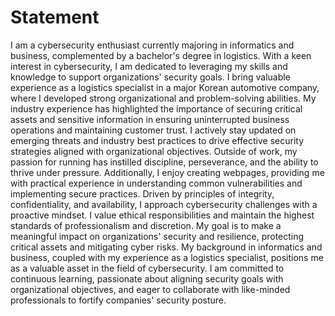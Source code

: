 # Statement
I am a cybersecurity enthusiast currently majoring in informatics and business, complemented by a bachelor's degree in logistics. With a keen interest in cybersecurity, I am dedicated to leveraging my skills and knowledge to support organizations' security goals. I bring valuable experience as a logistics specialist in a major Korean automotive company, where I developed strong organizational and problem-solving abilities. My industry experience has highlighted the importance of securing critical assets and sensitive information in ensuring uninterrupted business operations and maintaining customer trust. I actively stay updated on emerging threats and industry best practices to drive effective security strategies aligned with organizational objectives. Outside of work, my passion for running has instilled discipline, perseverance, and the ability to thrive under pressure. Additionally, I enjoy creating webpages, providing me with practical experience in understanding common vulnerabilities and implementing secure practices. Driven by principles of integrity, confidentiality, and availability, I approach cybersecurity challenges with a proactive mindset. I value ethical responsibilities and maintain the highest standards of professionalism and discretion. My goal is to make a meaningful impact on organizations' security and resilience, protecting critical assets and mitigating cyber risks.
  My background in informatics and business, coupled with my experience as a logistics specialist, positions me as a valuable asset in the field of cybersecurity. I am committed to continuous learning, passionate about aligning security goals with organizational objectives, and eager to collaborate with like-minded professionals to fortify companies' security posture.
